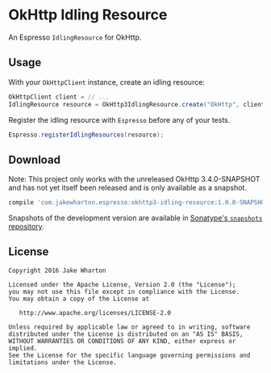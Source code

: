 OkHttp Idling Resource
======================

An Espresso `IdlingResource` for OkHttp.



Usage
-----

With your `OkHttpClient` instance, create an idling resource:
```java
OkHttpClient client = // ...
IdlingResource resource = OkHttp3IdlingResource.create("OkHttp", client);
```

Register the idling resource with `Espresso` before any of your tests.
```java
Espresso.registerIdlingResources(resource);
```



Download
--------

Note: This project only works with the unreleased OkHttp 3.4.0-SNAPSHOT and has not yet itself been
released and is only available as a snapshot.

```groovy
compile 'com.jakewharton.espresso:okhttp3-idling-resource:1.0.0-SNAPSHOT'
```

Snapshots of the development version are available in [Sonatype's `snapshots` repository][snap].



License
-------

    Copyright 2016 Jake Wharton

    Licensed under the Apache License, Version 2.0 (the "License");
    you may not use this file except in compliance with the License.
    You may obtain a copy of the License at

       http://www.apache.org/licenses/LICENSE-2.0

    Unless required by applicable law or agreed to in writing, software
    distributed under the License is distributed on an "AS IS" BASIS,
    WITHOUT WARRANTIES OR CONDITIONS OF ANY KIND, either express or implied.
    See the License for the specific language governing permissions and
    limitations under the License.





 [snap]: https://oss.sonatype.org/content/repositories/snapshots/
